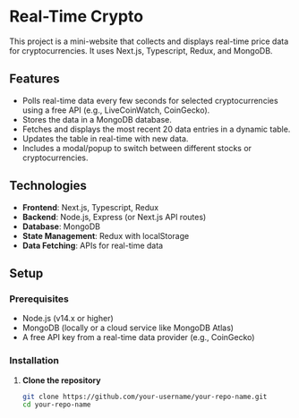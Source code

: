 # Real-Time Crypto
This project is a mini-website that collects and displays real-time price data for cryptocurrencies. It uses Next.js, Typescript, Redux, and MongoDB.

## Features

- Polls real-time data every few seconds for selected cryptocurrencies using a free API (e.g., LiveCoinWatch, CoinGecko).
- Stores the data in a MongoDB database.
- Fetches and displays the most recent 20 data entries in a dynamic table.
- Updates the table in real-time with new data.
- Includes a modal/popup to switch between different stocks or cryptocurrencies.

## Technologies

- **Frontend**: Next.js, Typescript, Redux
- **Backend**: Node.js, Express (or Next.js API routes)
- **Database**: MongoDB
- **State Management**: Redux with localStorage
- **Data Fetching**: APIs for real-time data

## Setup

### Prerequisites

- Node.js (v14.x or higher)
- MongoDB (locally or a cloud service like MongoDB Atlas)
- A free API key from a real-time data provider (e.g., CoinGecko)

### Installation

1. **Clone the repository**

   ```bash
   git clone https://github.com/your-username/your-repo-name.git
   cd your-repo-name
